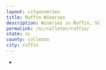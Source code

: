 ```yaml
---
layout: citywineries
title: Ruffin Wineries
description: Wineries in Ruffin, SC
permalink: /sc/colleton/ruffin/
state: sc
county: colleton
city: ruffin
---
```

-
